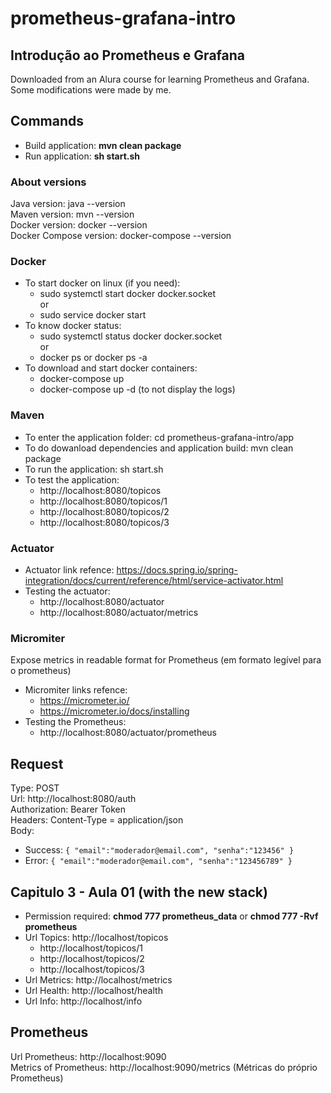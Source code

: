 # prometheus-grafana-intro
## Introdução ao Prometheus e Grafana

Downloaded from an Alura course for learning Prometheus and Grafana. Some modifications were made by me.

## Commands

- Build application: **mvn clean package**
- Run application: **sh start.sh**

### About versions
Java version: java --version  
Maven version: mvn --version  
Docker version: docker --version  
Docker Compose version: docker-compose --version  

### Docker
- To start docker on linux (if you need):
  - sudo systemctl start docker docker.socket  
  or
  - sudo service docker start
- To know docker status:
  - sudo systemctl status docker docker.socket  
  or
  - docker ps or docker ps -a
- To download and start docker containers:
  - docker-compose up
  - docker-compose up -d (to not display the logs)

### Maven
- To enter the application folder: cd prometheus-grafana-intro/app
- To do dowanload dependencies and application build: mvn clean package
- To run the application: sh start.sh
- To test the application:
  - http://localhost:8080/topicos
  - http://localhost:8080/topicos/1
  - http://localhost:8080/topicos/2
  - http://localhost:8080/topicos/3

### Actuator
- Actuator link refence: https://docs.spring.io/spring-integration/docs/current/reference/html/service-activator.html
- Testing the actuator: 
  - http://localhost:8080/actuator
  - http://localhost:8080/actuator/metrics

### Micromiter
Expose metrics in readable format for Prometheus (em formato legível para o prometheus)
- Micromiter links refence: 
  - https://micrometer.io/
  - https://micrometer.io/docs/installing
- Testing the Prometheus:
  - http://localhost:8080/actuator/prometheus

## Request
Type: POST  
Url: http://localhost:8080/auth  
Authorization: Bearer Token  
Headers: Content-Type = application/json  
Body:  
- Success:
`
{
"email":"moderador@email.com",
"senha":"123456"
}
`  
- Error:
`
{
"email":"moderador@email.com",
"senha":"123456789"
}
`  

## Capitulo 3 - Aula 01 (with the new stack) 
- Permission required: **chmod 777 prometheus_data** or **chmod 777 -Rvf prometheus**
- Url Topics: http://localhost/topicos
  - http://localhost/topicos/1
  - http://localhost/topicos/2
  - http://localhost/topicos/3  
- Url Metrics: http://localhost/metrics  
- Url Health: http://localhost/health  
- Url Info: http://localhost/info  

## Prometheus
Url Prometheus: http://localhost:9090  
Metrics of Prometheus: http://localhost:9090/metrics (Métricas do próprio Prometheus)  

